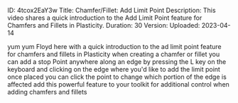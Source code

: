 ID: 4tcox2EaY3w
Title: Chamfer/Fillet: Add Limit Point
Description: This video shares a quick introduction to the Add Limit Point feature for Chamfers and Fillets in Plasticity.
Duration: 30
Version: 
Uploaded: 2023-04-14

yum yum
Floyd here with a quick introduction to
the ad limit point feature for chamfers
and fillets in Plasticity when
creating a chamfer or fillet you can add
a stop Point anywhere along an edge by
pressing the L key on the keyboard and
clicking on the edge where you'd like to
add the limit point once placed you can
click the point to change which portion
of the edge is affected add this
powerful feature to your toolkit for
additional control when adding chamfers
and fillets
